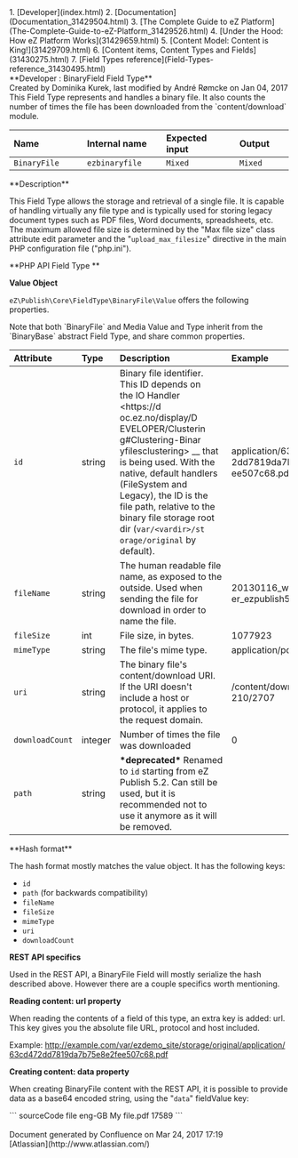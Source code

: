 <div id="page">
<div id="main" class="aui-page-panel">
<div id="main-header">
<div id="breadcrumb-section">
1.  [Developer](index.html)
2.  [Documentation](Documentation_31429504.html)
3.  [The Complete Guide to eZ Platform](The-Complete-Guide-to-eZ-Platform_31429526.html)
4.  [Under the Hood: How eZ Platform Works](31429659.html)
5.  [Content Model: Content is King!](31429709.html)
6.  [Content items, Content Types and Fields](31430275.html)
7.  [Field Types reference](Field-Types-reference_31430495.html)

</div>
**Developer : BinaryField Field Type**

</div>
<div id="content" class="view">
<div class="page-metadata">
Created by Dominika Kurek, last modified by André Rømcke on Jan 04, 2017

</div>
<div id="main-content" class="wiki-content group">
<div class="contentLayout2">
<div class="columnLayout two-right-sidebar"
data-layout="two-right-sidebar">
<div class="cell normal" data-type="normal">
<div class="innerCell">
This Field Type represents and handles a binary file. It also counts the number of times the file has been downloaded from the `content/download` module.

<div class="table-wrap">
<table style="width:100%;">
<colgroup>
<col width="26%" />
<col width="28%" />
<col width="26%" />
<col width="19%" />
</colgroup>
<thead>
<tr class="header">
<th align="left">Name</th>
<th align="left">Internal name</th>
<th align="left">Expected input</th>
<th align="left">Output</th>
</tr>
</thead>
<tbody>
<tr class="odd">
<td align="left"><code>BinaryFile</code></td>
<td align="left"><code>ezbinaryfile</code></td>
<td align="left"><code>Mixed</code></td>
<td align="left"><code>Mixed</code></td>
</tr>
</tbody>
</table>

</div>
**Description**

This Field Type allows the storage and retrieval of a single file. It is capable of handling virtually any file type and is typically used for storing legacy document types such as PDF files, Word documents, spreadsheets, etc. The maximum allowed file size is determined by the "Max file size" class attribute edit parameter and the "`upload_max_filesize`" directive in the main PHP configuration file ("php.ini").

**PHP API Field Type **

**Value Object**

`eZ\Publish\Core\FieldType\BinaryFile\Value` offers the following properties.

<div
class="confluence-information-macro confluence-information-macro-information">
<div class="confluence-information-macro-body">
Note that both `BinaryFile` and Media Value and Type inherit from the `BinaryBase` abstract Field Type, and share common properties.

</div>
</div>
<div class="table-wrap">
<table>
<colgroup>
<col width="25%" />
<col width="25%" />
<col width="25%" />
<col width="25%" />
</colgroup>
<thead>
<tr class="header">
<th align="left">Attribute</th>
<th align="left">Type</th>
<th align="left">Description</th>
<th align="left">Example</th>
</tr>
</thead>
<tbody>
<tr class="odd">
<td align="left"><code>id</code></td>
<td align="left">string</td>
<td align="left">Binary file identifier. This ID depends on the IO
Handler &lt;https://d
oc.ez.no/display/D
EVELOPER/Clusterin
g#Clustering-Binar
yfilesclustering&gt; __ that is being used. With the native, default handlers (FileSystem and Legacy), the ID is the file path, relative to the binary file storage root dir (<code>var/&lt;vardir&gt;/st orage/original</code> by default).</td>
<td align="left">application/63cd47 2dd7819da7b75e8e2f ee507c68.pdf</td>
</tr>
<tr class="even">
<td align="left"><code>fileName</code></td>
<td align="left">string</td>
<td align="left">The human readable file name, as exposed to the outside. Used when sending the file for download in order to name the file.</td>
<td align="left">20130116_whitepap er_ezpublish5 light.pdf</td>
</tr>
<tr class="odd">
<td align="left"><code>fileSize</code></td>
<td align="left">int</td>
<td align="left">File size, in bytes.</td>
<td align="left">1077923</td>
</tr>
<tr class="even">
<td align="left"><code>mimeType</code></td>
<td align="left">string</td>
<td align="left">The file's mime type.</td>
<td align="left">application/pdf</td>
</tr>
<tr class="odd">
<td align="left"><code>uri</code></td>
<td align="left">string</td>
<td align="left">The binary file's content/download URI. If the URI doesn't include a host or protocol, it applies to the request domain.</td>
<td align="left">/content/download/ 210/2707</td>
</tr>
<tr class="even">
<td align="left"><code>downloadCount</code></td>
<td align="left">integer</td>
<td align="left">Number of times the file was downloaded</td>
<td align="left">0</td>
</tr>
<tr class="odd">
<td align="left"><code>path</code></td>
<td align="left">string</td>
<td align="left"><strong>*deprecated*</strong> Renamed to <code>id</code> starting from eZ Publish 5.2. Can still be used, but it is recommended not to use it anymore as it will be removed.</td>
<td align="left"> </td>
</tr>
</tbody>
</table>

</div>
**Hash format**

The hash format mostly matches the value object. It has the following keys:

-   `id`
-   `path` (for backwards compatibility)
-   `fileName`
-   `fileSize`
-   `mimeType`
-   `uri`
-   `downloadCount`

**REST API specifics**

Used in the REST API, a BinaryFile Field will mostly serialize the hash described above. However there are a couple specifics worth mentioning.

**Reading content: url property**

When reading the contents of a field of this type, an extra key is added: url. This key gives you the absolute file URL, protocol and host included.

Example: <http://example.com/var/ezdemo_site/storage/original/application/63cd472dd7819da7b75e8e2fee507c68.pdf>

**Creating content: data property**

When creating BinaryFile content with the REST API, it is possible to provide data as a base64 encoded string, using the "`data`" fieldValue key:

<div class="code panel pdl" style="border-width: 1px;">
<div class="codeContent panelContent pdl">
``` sourceCode
<field>
    <fieldDefinitionIdentifier>file</fieldDefinitionIdentifier>
    <languageCode>eng-GB</languageCode>
    <fieldValue>
        <value key="fileName">My file.pdf</value>
        <value key="fileSize">17589</value>
        <value key="data"><![CDATA[/9j/4AAQSkZJRgABAQEAZABkAAD/2wBDAAIBAQIBAQICAgICAgICAwUDAwMDAwYEBAMFBwYHBwcG
...
...]]></value>
    </fieldValue>
</field>
```

</div>
</div>
</div>
</div>
<div class="cell aside" data-type="aside">
<div class="innerCell">
 

</div>
</div>
</div>
</div>
</div>
</div>
</div>
<div id="footer" role="contentinfo">
<div class="section footer-body">
Document generated by Confluence on Mar 24, 2017 17:19

<div id="footer-logo">
[Atlassian](http://www.atlassian.com/)

</div>
</div>
</div>
</div>

